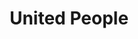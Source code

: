 ---
pid: LLP266
title: United People
location_transcription: 
zipcode: 
outside_phl: 
neighborhood: 
age: '13'
age_range: 13-19
instagram: 
image_file_name: LLP_266.jpg
proposal_transcription: It should be people holding hands to represent unity. Our
  country has a lot of controversy concerning  race, gender, sexuality, belief, etc.  I
  want us to remember that we are all the same.  People are united together, since
  we are people of the United States of America.
topic: Brotherly Love,Culture,Gender Identity,Inclusivity,LGBTQ+,Religion,Love,Race
  Ethnicity
topic_summary: 0, 0, 0, 0, 0, 0, 0, 0
type: 2D,Mural,Sculpture Statue,Vista,Image
keywords_other: 
credit: Krista Comba
image_labels: 
twitter: 
facebook: 
permalink: "/monuments/llp266/"
layout: item-page
---